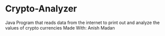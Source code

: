# Crypto-Analyzer
Java Program that reads data from the internet to print out and analyze the values of crypto currencies
Made With: Anish Madan
